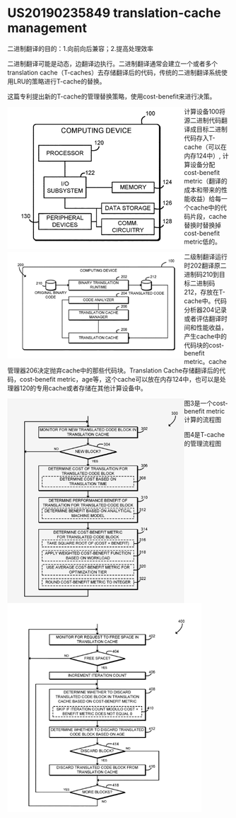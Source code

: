 # US20190235849 translation-cache management 



二进制翻译的目的：1.向前向后兼容；2.提高处理效率 

二进制翻译可能是动态，边翻译边执行。二进制翻译通常会建立一个或者多个translation cache（T-caches）去存储翻译后的代码，传统的二进制翻译系统使用LRU的策略进行T-cache的替换。 

这篇专利提出新的T-cache的管理替换策略，使用cost-benefit来进行决策。 

<img src="picture/US20190235849_1" width="400" align=left />                                                                                                                 



计算设备100将源二进制代码翻译成目标二进制代码存入T-cache（可以在内存124中）, 计算设备分配cost-benefit metric（翻译的成本和带来的性能收益）给每一个cache中的代码片段，cache替换时替换掉cost-benefit metric低的。

 

 





<img src="picture/US20190235849_2" width="400" align=left />二级制翻译运行时202翻译原二进制码210到目标二进制码212，存放在T-cache中。代码分析器204记录或者评估翻译时间和性能收益，产生cache中的代码块的cost-benefit metric。cache管理器206决定抛弃cache中的那些代码块。Translation Cache存储翻译后的代码，cost-benefit metric，age等，这个cache可以放在内存124中，也可以是处理器120的专用cache或者存储在其他计算设备中。 



<img src="picture/US20190235849_3" width="400" align=left /> 











  图3是一个cost-benefit metric计算的流程图













<img src="picture/US20190235849_4" width="440" align=left /> 









图4是T-cache的管理流程图 



